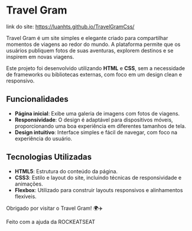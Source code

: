 # Travel Gram
link do site: https://luanhts.github.io/TravelGramCss/

Travel Gram é um site simples e elegante criado para compartilhar momentos de viagens ao redor do mundo. A plataforma permite que os usuários publiquem fotos de suas aventuras, explorem destinos e se inspirem em novas viagens.

Este projeto foi desenvolvido utilizando **HTML** e **CSS**, sem a necessidade de frameworks ou bibliotecas externas, com foco em um design clean e responsivo.

## Funcionalidades

- **Página inicial**: Exibe uma galeria de imagens com fotos de viagens.
- **Responsividade**: O design é adaptável para dispositivos móveis, proporcionando uma boa experiência em diferentes tamanhos de tela.
- **Design intuitivo**: Interface simples e fácil de navegar, com foco na experiência do usuário.

## Tecnologias Utilizadas

- **HTML5**: Estrutura do conteúdo da página.
- **CSS3**: Estilo e layout do site, incluindo técnicas de responsividade e animações.
- **Flexbox**: Utilizado para construir layouts responsivos e alinhamentos flexíveis.



Obrigado por visitar o Travel Gram! 🌍✈️

Feito com a ajuda da ROCKEATSEAT
